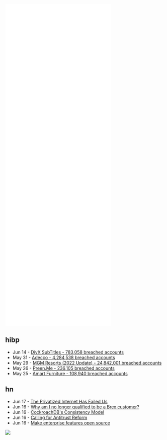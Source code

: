 ![Metrics](https://raw.githubusercontent.com/phixion/phixion/master/metrics.svg)

## hibp

<!--
for https://github.com/phixion/phixion/blob/main/.github/workflows/feeds.yml
-->
<!--START_SECTION:haveibeenpwnd-->
- Jun 14 - [DivX SubTitles - 783,058 breached accounts](https://haveibeenpwned.com/PwnedWebsites#DivXSubTitles)
- May 31 - [Adecco - 4,284,538 breached accounts](https://haveibeenpwned.com/PwnedWebsites#Adecco)
- May 29 - [MGM Resorts (2022 Update) - 24,842,001 breached accounts](https://haveibeenpwned.com/PwnedWebsites#MGM2022Update)
- May 26 - [Preen.Me - 236,105 breached accounts](https://haveibeenpwned.com/PwnedWebsites#PreenMe)
- May 25 - [Amart Furniture - 108,940 breached accounts](https://haveibeenpwned.com/PwnedWebsites#AmartFurniture)
<!--END_SECTION:haveibeenpwnd-->

## hn

<!--
for https://github.com/phixion/phixion/blob/main/.github/workflows/feeds.yml
-->
<!--START_SECTION:hn-->
- Jun 17 - [The Privatized Internet Has Failed Us](https://jacobin.com/2022/06/internet-privatization-profit-centralization-democracy)
- Jun 16 - [Why am I no longer qualified to be a Brex customer?](https://www.brex.com/support/why-am-i-no-longer-qualified-to-be-a-brex-customer/)
- Jun 16 - [CockroachDB's Consistency Model](https://www.cockroachlabs.com/blog/consistency-model/)
- Jun 16 - [Calling for Antitrust Reform](https://blog.mozilla.org/en/mozilla/calling-for-antitrust-reform/)
- Jun 16 - [Make enterprise features open source](https://github.com/citusdata/citus/commit/184c7c0bce6b7bca61d25b828855fac5fba64816)
<!--END_SECTION:hn-->

<!--
for https://yhype.me
-->
![](https://hit.yhype.me/github/profile?user_id=13013670)

